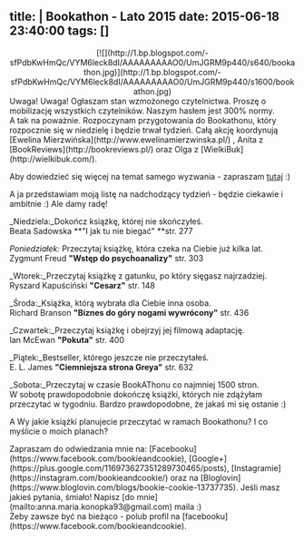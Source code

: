 title: |
	Bookathon - Lato 2015
date: 2015-06-18 23:40:00
tags: []
---

<div class="content">

<div class="separator" style="clear: both; text-align: center!important;">[![](http://1.bp.blogspot.com/-sfPdbKwHmQc/VYM6leck8dI/AAAAAAAAAO0/UmJGRM9p440/s640/bookathon.jpg)](http://1.bp.blogspot.com/-sfPdbKwHmQc/VYM6leck8dI/AAAAAAAAAO0/UmJGRM9p440/s1600/bookathon.jpg)</div>

<div style="clear: both;">Uwaga! Uwaga! Ogłaszam stan wzmożonego czytelnictwa. Proszę o mobilizację wszystkich czytelników. Naszym hasłem jest 300% normy.</div>

<div>  
<a name="more"></a>  
</div>

<div>A tak na poważnie. Rozpoczynam przygotowania do Bookathonu, który rozpocznie się w niedzielę i będzie trwał tydzień. Całą akcję koordynują [Ewelina Mierzwińska](http://www.ewelinamierzwinska.pl/) , Anita z [BookReviews](http://bookreviews.pl/) oraz Olga z [WielkiBuk](http://wielkibuk.com/).  

Aby dowiedzieć się więcej na temat samego wyzwania - zapraszam [tutaj](http://www.ewelinamierzwinska.pl/zaczynamy-bookathon-terminy-wyzwania-zaproszenie/) :)  

A ja przedstawiam moją listę na nadchodzący tydzień - będzie ciekawie i ambitnie :) Ale damy radę!  

_Niedziela:_Dokończ książkę, której nie skończyłeś.  
Beata Sadowska **"I jak tu nie biegać" **str. 277  

_Poniedziałek:_ Przeczytaj książkę, która czeka na Ciebie już kilka lat.  
Zygmunt Freud **"Wstęp do psychoanalizy"** str. 303  

_Wtorek:_Przeczytaj książkę z gatunku, po który sięgasz najrzadziej.  
Ryszard Kapuściński **"Cesarz"** str. 148  

_Środa:_Książka, którą wybrała dla Ciebie inna osoba.  
Richard Branson **"Biznes do góry nogami wywrócony"** str. 436  

_Czwartek:_Przeczytaj książkę i obejrzyj jej filmową adaptację.  
Ian McEwan **"Pokuta"** str. 400  

_Piątek:_Bestseller, którego jeszcze nie przeczytałeś.  
E. L. James **"Ciemniejsza strona Greya"** str. 632  

_Sobota:_Przeczytaj w czasie BookAThonu co najmniej 1500 stron.  
W sobotę prawdopodobnie dokończę książki, których nie zdążyłam przeczytać w tygodniu. Bardzo prawdopodobne, że jakaś mi się ostanie :)  

A Wy jakie książki planujecie przeczytać w ramach Bookathonu? I co myślicie o moich planach?  

</div>

<div class="stopka" style="clear: both;">Zapraszam do odwiedzania mnie na: [Facebooku](https://www.facebook.com/bookieandcookie), [Google+](https://plus.google.com/116973627351289730465/posts), [Instagramie](https://instagram.com/bookieandcookie/) oraz na [Bloglovin](https://www.bloglovin.com/blogs/bookie-cookie-13737735).  
Jeśli masz jakieś pytania, śmiało! Napisz [do mnie](mailto:anna.maria.konopka93@gmail.com) maila :)</div>

</div>

<div class="blogger-post-footer">Żeby zawsze być na bieżąco - polub profil na [facebooku](https://www.facebook.com/bookieandcookie).</div>